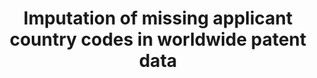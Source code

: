 ---
citation: "\n@article{seliger_imputation_2020,\n\ttitle = {Imputation of missing applicant\
  \ country codes in worldwide patent data},\n\turl = {https://dataverse.harvard.edu/dataset.xhtml?persistentId=doi:10.7910/DVN/XNTL0W},\n\
  \tdoi = {10.7910/DVN/XNTL0W},\n\tabstract = {The file ctry\\_app\\_person.txt contains\
  \ identifiers for patent first filings and the applicant (corresponding to appln\\\
  _id and person\\_id in PATSTAT) a...},\n\tlanguage = {en},\n\turldate = {2021-08-17},\n\
  \tauthor = {Seliger, Florian},\n\tmonth = oct,\n\tyear = {2020},\n\tnote = {type:\
  \ dataset},\n}\n"
code: ' https://github.com/seligerf/Imputation-of-missing-location-information-for-worldwide-patent-data'
cost: None
datasets_and_publications_using_this_dataset: ' https://doi.org/10.1016/j.dib.2020.106615'
description: We present a general method for imputing missing information in the Worldwide
  Patent Statistical Database (PATSTAT) and make the resulting datasets publicly available.
  The PATSTAT database is the de facto standard for academic research using patent
  data. Complete information on patents is essential to obtain an accurate picture
  of technological activities across countries and over time. However, the coverage
  of the database is far from complete. Our data imputation method exploits detailed
  institutional knowledge about the international patent system, and we codify it
  in a SQL algorithm. We provide two datasets related to the imputation of missing
  country codes and missing technology classification. We also release the algorithm
  that can be easily adapted to impute other pieces of information that are missing
  in PATSTAT.
documentation: https://www.sciencedirect.com/science/article/pii/S2352340920314955
doi: https://doi.org/10.7910/DVN/XNTL0W
last_edit: Mon, 19 Jun 2023 16:40:59 GMT
location: https://dataverse.harvard.edu/dataset.xhtml?persistentId=doi:10.7910/DVN/XNTL0W
maintained_by: Contact maintainer through Dataverse
open_access: 'TRUE'
record_creation_timestamp: 08/17/2021, 11:51:42
related_publications: ' https://doi.org/10.1016/j.dib.2020.106615'
slug: missing_applicant_codes
tags:
- Patents
- Location of applicants
- PATSTAT
- Imputation
terms_of_use: ' CC0 - "Public Domain Dedication" '
title: Imputation of missing applicant country codes in worldwide patent data
uuid: fb46d05b-2bd9-41fc-a739-91b77a2e85d6
versioning: 'FALSE'
---